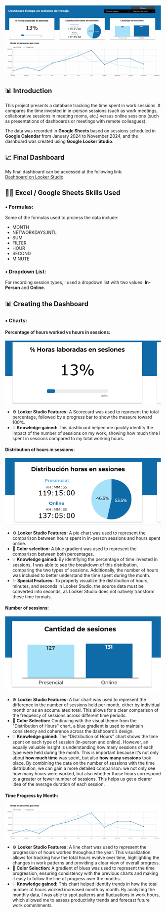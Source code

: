 ![Percentage of hours worked](images/Principal.gif)  

## 📊 Introduction
This project presents a database tracking the time spent in work sessions. It compares the time invested in in-person sessions (such as work meetings, collaborative sessions in meeting rooms, etc.) versus online sessions (such as presentations of dashboards or meetings with remote colleagues).

The data was recorded in **Google Sheets** based on sessions scheduled in **Google Calendar** from January 2024 to November 2024, and the dashboard was created using **Google Looker Studio**.

## 📈 Final Dashboard
My final dashboard can be accessed at the following link:  
[Dashboard on Looker Studio](https://lookerstudio.google.com/reporting/cb6ba335-319e-4b22-9fac-7c2b53419d45)

## 🧑‍💻 Excel / Google Sheets Skills Used
### • Formulas:
Some of the formulas used to process the data include:
- MONTH
- NETWORKDAYS.INTL
- SUM
- FILTER
- HOUR
- SECOND
- MINUTE

### • Dropdown List:
For recording session types, I used a dropdown list with two values: **In-Person** and **Online**.

## 📊 Creating the Dashboard
### • Charts:
#### Percentage of hours worked vs hours in sessions:
![Percentage of hours worked](images/PT1.gif)  

- ⚙️ **Looker Studio Features:** A Scorecard was used to represent the total percentage, followed by a progress bar to show the measure toward 100%.
- 💡 **Knowledge gained:** This dashboard helped me quickly identify the impact of the number of sessions on my work, showing how much time I spent in sessions compared to my total working hours.

#### Distribution of hours in sessions:  
![Distribution of hours in sessions](images/PT2.gif)  

- ⚙️ **Looker Studio Features:** A pie chart was used to represent the comparison between hours spent in in-person sessions and hours spent online.  
- 🎨 **Color selection:** A blue gradient was used to represent the comparison between both percentages.  
- 💡 **Knowledge gained:** By identifying the percentage of time invested in sessions, I was able to see the breakdown of this distribution, comparing the two types of sessions. Additionally, the number of hours was included to better understand the time spent during the month.  
- ✨ **Special Features:** To properly visualize the distribution of hours, minutes, and seconds in Looker Studio, the source data must be converted into seconds, as Looker Studio does not natively transform these time formats.

#### Number of sessions:  
![Number of sessions by month](images/PT3.png)  

- ⚙️ **Looker Studio Features:** A bar chart was used to represent the difference in the number of sessions held per month, either by individual month or as an accumulated total. This allows for a clear comparison of the frequency of sessions across different time periods.  
- 🎨 **Color Selection:** Continuing with the visual theme from the "Distribution of Hours" chart, a blue gradient is used to maintain consistency and coherence across the dashboard’s design.  
- 💡 **Knowledge gained:** The "Distribution of Hours" chart shows the time spent on each type of session (in-person and online). However, an equally valuable insight is understanding how many sessions of each type were held during the month. This is important because it’s not only about **how much time** was spent, but also **how many sessions** took place. By combining the data on the number of sessions with the time distribution, we can gain a more detailed comparison: we not only see how many hours were worked, but also whether those hours correspond to a greater or fewer number of sessions. This helps us get a clearer idea of the average duration of each session.

#### Time Progress by Month:  
![Time Progress by Month](images/PT4.gif)  

- ⚙️ **Looker Studio Features:** A line chart was used to represent the progression of hours worked throughout the year. This visualization allows for tracking how the total hours evolve over time, highlighting the changes in work patterns and providing a clear view of overall progress.  
- 🎨 **Color Selection:** A gradient of blues was used to represent the time progression, ensuring consistency with the previous charts and making it easy to follow the line of progress over the months. 
- 💡 **Knowledge gained:** This chart helped identify trends in how the total number of hours worked increased month by month. By analyzing the monthly data, I was able to spot patterns and fluctuations in work hours, which allowed me to assess productivity trends and forecast future work commitments.  

